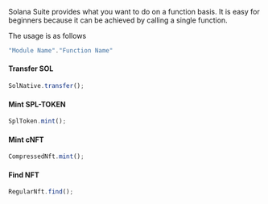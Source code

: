 Solana Suite provides what you want to do on a function basis. It is easy for
beginners because it can be achieved by calling a single function.

The usage is as follows

```js
"Module Name"."Function Name"
```

#### Transfer SOL

```js
SolNative.transfer();
```

#### Mint SPL-TOKEN

```js
SplToken.mint();
```

#### Mint cNFT

```js
CompressedNft.mint();
```

#### Find NFT

```js
RegularNft.find();
```
